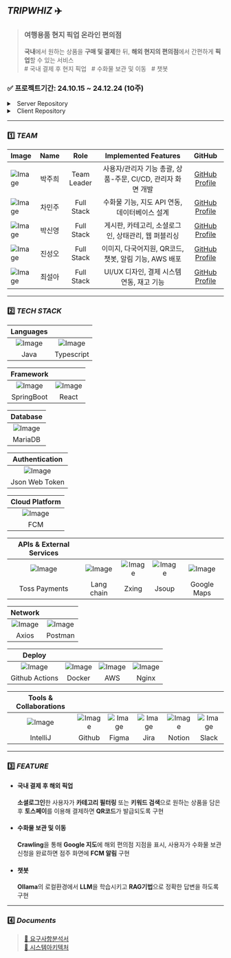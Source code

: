 ## *TRIPWHIZ* ✈️
> ### 여행용품 현지 픽업 온라인 편의점  
> **국내**에서 원하는 상품을 **구매 및 결제**한 뒤, **해외 현지의 편의점**에서 간편하게 **픽업**할 수 있는 서비스  
> \# 국내 결제 후 현지 픽업 &nbsp; \# 수화물 보관 및 이동 &nbsp; \# 챗봇

### ✅ 프로젝트기간: 24.10.15 ~ 24.12.24 (10주)

<details> 
    <summary>&nbsp;&nbsp;Server Repository</summary>  

🔗 [Admin](https://github.com/Tripwhiz/TripwhizAdminServer)
&nbsp;&nbsp;🔗 [User](https://github.com/Tripwhiz/TripwhizServer)

</details>

<details>
    <summary>&nbsp;&nbsp;Client Repository</summary>  

🔗 [Admin](https://github.com/Tripwhiz/TripwhizAdminClient)
&nbsp;&nbsp;🔗 [User](https://github.com/Tripwhiz/TripwhizClient)

</details>

---

### 1️⃣ *TEAM*
| Image                             |  Name   |     Role     |          Implemented Features           |                      GitHub                       |
|:----------------------------------|:-------:|:------------:|:---------------------------------------:|:-------------------------------------------------:|
| ![Image](https://github.com/user-attachments/assets/799e0b52-6b7c-4627-bd79-88c7bc951913)     |   박주희   | Team Leader  | 사용자/관리자 기능 총괄, 상품-주문, CI/CD, 관리자 화면 개발  |   [GitHub Profile](https://github.com/eggzuxi)    |
| ![Image](https://github.com/user-attachments/assets/5c8ecbc1-b127-44e7-bdc8-4f63eaef31df)     |   차민주   |  Full Stack  |      수화물 기능, 지도 API 연동, 데이터베이스 설계       | [GitHub Profile](https://github.com/backgoon0903) |
| ![Image](https://github.com/user-attachments/assets/ad8a369c-0388-492b-8fd4-7d58e89240ca) |   박신영   |  Full Stack  |     게시판, 카테고리, 소셜로그인, 상태관리, 웹 퍼블리싱      |   [GitHub Profile](https://github.com/ssinyong)   |
| ![Image](https://github.com/user-attachments/assets/c043c826-eb6d-4381-bbbd-5dfd0e2c0150)   |   진성오   |  Full Stack  |   이미지, 다국어지원, QR코드, 챗봇, 알림 기능, AWS 배포   | [GitHub Profile](https://github.com/jin-sung-oh)  |
| ![Image](https://github.com/user-attachments/assets/933048d8-deb9-46c1-9f3e-096ff7716333)     |   최설아   |  Full Stack  |       UI/UX 디자인, 결제 시스템 연동, 재고 기능       |  [GitHub Profile](https://github.com/Seola-CHOE)  |

---

### 2️⃣ *TECH STACK*

|       **Languages**       ||
|:---------------------------:|:---------------------------------------:|
| ![Image](https://github.com/user-attachments/assets/da4738c8-4f45-4c39-a962-48afdbe97aa6) | ![Image](https://github.com/user-attachments/assets/fe390f70-d0cf-45d7-9624-223cbb2fab3c) |
|            Java             |               Typescript                |

|             **Framework**             |                               |
|:---------------------------------------:|:-----------------------------:|
| ![Image](https://github.com/user-attachments/assets/5199be08-29ef-46ea-9afd-0a11b8004ab4) | ![Image](https://github.com/user-attachments/assets/e88d8ecc-ded1-4b38-81bb-4ab495a6864d) |
|               SpringBoot                |             React             |

|          **Database**           |
|:---------------------------------:|
| ![Image](https://github.com/user-attachments/assets/b9329292-c8ca-44ff-ad64-051bb298ba44) |
|              MariaDB              |

|   **Authentication**    |
|:-------------------------:|
| ![Image](https://github.com/user-attachments/assets/a50ee0aa-08d3-4ade-a1c2-d903499e2133) |
|      Json Web Token       |

|        **Cloud Platform**         |
|:-----------------------------------:|
| ![Image](https://github.com/user-attachments/assets/8591f452-9f00-4ff4-b8fd-89ee200894bc) |
|                 FCM                 |

| **APIs & External Services** |                                       |                               |                               |                                               |
|:------------------------------:|:-------------------------------------:|:-----------------------------:|:-----------------------------:|:---------------------------------------------:|
|  ![Image](https://github.com/user-attachments/assets/3c30ff22-c44d-424c-b91b-b66b57705a47)   | ![Image](https://github.com/user-attachments/assets/a4b45b65-a4aa-4f8e-9789-12edbcf79066) | ![Image](https://github.com/user-attachments/assets/e712ce85-402d-4e18-b1c1-92dcde6afb14) | ![Image](https://github.com/user-attachments/assets/60e563cd-1700-40ad-a7a5-a9835bdac9b2) | ![Image](https://github.com/user-attachments/assets/16cac0a3-2935-4522-88ad-af4889ff1e6e) |
|         Toss Payments          |              Lang chain               |             Zxing             |             Jsoup             |                  Google Maps                  |

|         **Network**         |                                   |
|:-----------------------------:|:---------------------------------:|
| ![Image](https://github.com/user-attachments/assets/b41de7e1-cdac-44c7-9e69-e0e06549c9e9) | ![Image](https://github.com/user-attachments/assets/43eca899-a185-459c-b736-aa16d6d1d384) |
|             Axios             |              Postman              |

|                   **Deploy**                   |                                 |                           |                               |
|:-------------------------------------------------:|:-------------------------------:|:-------------------------:|:-----------------------------:|
| ![Image](https://github.com/user-attachments/assets/77f9e374-3f91-46f6-ba2f-78ea75814dde) | ![Image](https://github.com/user-attachments/assets/5cf7ebe5-971a-4e66-ab58-1145c79b754d) | ![Image](https://github.com/user-attachments/assets/53a0d8fd-847b-46be-b41b-5e9b7178d656) | ![Image](https://github.com/user-attachments/assets/f07da4fa-98c3-400f-afff-a060f55ac6f1) |
|                  Github Actions                   |             Docker              |            AWS            |             Nginx             |

|        **Tools & Collaborations**        |                                 |                               |                             |                                 |                               |
|:------------------------------------------:|:-------------------------------:|:-----------------------------:|:---------------------------:|:-------------------------------:|:-----------------------------:|
| ![Image](https://github.com/user-attachments/assets/0986a377-e90d-40ad-8b0b-c46695b19c35) | ![Image](https://github.com/user-attachments/assets/fe44bb2e-7ad9-4a0f-aa9e-3c5bf830c8c8) | ![Image](https://github.com/user-attachments/assets/0ad09795-5f3d-45f7-a3b0-894c8e4a24ff) | ![Image](https://github.com/user-attachments/assets/4db428ed-7118-447a-84da-1c76afbea320) | ![Image](https://github.com/user-attachments/assets/60816974-61b6-4d33-82a9-0c73abbfc1d7) | ![Image](https://github.com/user-attachments/assets/c7413f66-f6c5-46dd-a8c3-80c726dce2e3) |
|                  IntelliJ                  |             Github              |             Figma             |            Jira             |             Notion              |             Slack             |

---

### 3️⃣ *FEATURE*
- #### 국내 결제 후 해외 픽업
  **소셜로그인**한 사용자가 **카테고리 필터링** 또는 **키워드 검색**으로 원하는 상품을 담은 후 **토스페이**를 이용해
  결제하면 **QR코드**가 발급되도록 구현

- #### 수화물 보관 및 이동
  **Crawling**을 통해 **Google 지도**에 해외 편의점 지점을 표시, 사용자가 수화물 보관 신청을 완료하면 점주
  화면에 **FCM 알림** 구현

- #### 챗봇
  **Ollama**의 로컬환경에서 **LLM**을 학습시키고 **RAG기법**으로 정확한 답변을 하도록 구현

---

### 4️⃣ *Documents*
>[🔗 요구사항분석서](https://docs.google.com/spreadsheets/d/1ftDs0ndnl6fSZX--J9W0pJPFOnCpScSF/edit?usp=sharing&ouid=107081426996564712412&rtpof=true&sd=true)  
[🔗 시스템아키텍처](https://drive.google.com/file/d/1SyPPtqG4cjZyWcNDGwtHsM9rfOxLB8jr/view?usp=sharing)
